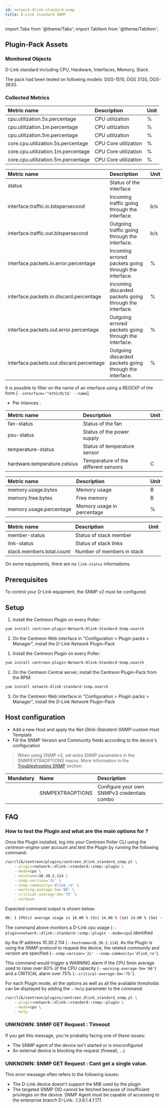 ```yaml
---
id: network-dlink-standard-snmp
title: D-Link standard SNMP
---
```

import Tabs from '@theme/Tabs';
import TabItem from '@theme/TabItem';


## Plugin-Pack Assets

### Monitored Objects

D-Link standard including CPU, Hardware, Interfaces, Memory, Stack.

The pack had been tested on following models: DGS-1510, DGS 3130, DGS-3630.

### Collected Metrics

<Tabs groupId="sync">
<TabItem value="Cpu" label="Cpu">

| Metric name                         | Description           | Unit |
| :---------------------------------- | :-------------------- | :--- |
| cpu.utilization.5s.percentage       | CPU utilization       | %    |
| cpu.utilization.1m.percentage       | CPU utilization       | %    |
| cpu.utilization.5m.percentage       | CPU utilization       | %    |
| core.cpu.utilization.5s.percentage  | CPU Core utilization  | %    |
| core.cpu.utilization.1m.percentage  | CPU Core utilization  | %    |
| core.cpu.utilization.5m.percentage  | CPU Core utilization  | %    |

</TabItem>
<TabItem value="Interfaces" label="Interfaces">

| Metric name                              | Description                                             | Unit |
|:---------------------------------------- |:------------------------------------------------------- | :--- |
| status                                   | Status of the interface                                 |      |
| interface.traffic.in.bitspersecond       | Incoming traffic going through the interface.           | b/s  |
| interface.traffic.out.bitspersecond      | Outgoing traffic going through the interface.           | b/s  |
| interface.packets.in.error.percentage    | Incoming errored packets going through the interface.   | %    |
| interface.packets.in.discard.percentage  | Incoming discarded packets going through the interface. | %    |
| interface.packets.out.error.percentage   | Outgoing errored packets going through the interface.   | %    |
| interface.packets.out.discard.percentage | Outgoing discarded packets going through the interface. | %    |

It is possible to filter on the name of an interface using a REGEXP of the form [```--interface='^eth1/0/1$' --name```].

</TabItem>
<TabItem value="Hardware" label="Hardware">

* Per intances :

| Metric name                   | Description                               | Unit |
|:----------------------------- |:----------------------------------------- | :--- |
| fan-status                    | Status of the fan                         |      |
| psu-status                    | Status of the power supply                |      |
| temperature-status            | Status of temperature sensor              |      |
| hardware.temperature.celsius  | Temperature of the different sensors      | C    |

</TabItem>
<TabItem value="Memory" label="Memory">

| Metric name             | Description                | Unit |
| :---------------------- | :------------------------- | :--- |
| memory.usage.bytes      | Memory usage               | B    |
| memory.free.bytes       | Free memory                | B    |
| memory.usage.percentage | Memory usage in percentage | %    |

</TabItem>
<TabItem value="Stack" label="Stack">

| Metric name               | Description                | Unit |
| :------------------------ | :------------------------- | :--- |
| member-status             | Status of stack member     |      |
| link-status               | Status of stack links      |      |
| stack.members.total.count | Number of members in stack |      |

On some equipments, there are no ```link-status``` informations. 

</TabItem>
</Tabs>

## Prerequisites

To control your D-Link equipment, the SNMP v2 must be configured.

## Setup

<Tabs groupId="sync">
<TabItem value="Online License" label="Online License">

1. Install the Centreon Plugin on every Poller:

```bash
yum install centreon-plugin-Network-Dlink-Standard-Snmp.noarch
```

2. On the Centreon Web interface in "Configuration > Plugin packs > Manager", install the *D-Link Network* Plugin-Pack

</TabItem>
<TabItem value="Offline License" label="Offline License">

1. Install the Centreon Plugin on every Poller:

```bash
yum install centreon-plugin-Network-Dlink-Standard-Snmp.noarch
```

2. On the Centreon Central server, install the Centreon Plugin-Pack from the RPM:

```bash
yum install network-dlink-standard-snmp.noarch
```

3. On the Centreon Web interface in "Configuration > Plugin packs > Manager", install the *D-Link Network* Plugin-Pack

</TabItem>
</Tabs>

## Host configuration 

* Add a new Host and apply the *Net-Dlink-Standard-SNMP-custom* Host Template
* Fill the SNMP Version and Community fields according to the device's configuration

> When using SNMP v3, set extra SNMP parameters in the SNMPEXTRAOPTIONS macro. 
> More information in the [Troubleshooting SNMP](../getting-started/how-to-guides/troubleshooting-plugins.md#SNMPv3-options-mapping) section.

| Mandatory | Name             | Description                                    |
| :-------- | :--------------- | :--------------------------------------------- |
|           | SNMPEXTRAOPTIONS | Configure your own SNMPv3 credentials combo    |

## FAQ

### How to test the Plugin and what are the main options for ?

Once the Plugin installed, log into your Centreon Poller CLI using the *centreon-engine* user account 
and test the Plugin by running the following command:

```bash
/usr/lib/centreon/plugins/centreon_dlink_standard_snmp.pl \
    --plugin=network::dlink::standard::snmp::plugin \
    --mode=cpu \
    --hostname=10.30.2.114 \
    --snmp-version='2c' \
    --snmp-community='dlink_ro' \
    --warning-average-5m='60' \
    --critical-average-5m='75' \
    --verbose
```

Expected command output is shown below: 

```bash
OK: 1 CPU(s) average usage is 16.00 % (5s) 14.00 % (1m) 14.00 % (5m) - CPU 'unit1~1' usage 16.00 % (5s) 14.00 % (1m) 14.00 % (5m) | 'cpu.utilization.5s.percentage'=16.00%;;;0;100 'cpu.utilization.1m.percentage'=14.00%;;;0;100 'cpu.utilization.5m.percentage'=14.00%;0:60;0:75;0;100 'unit1~1#core.cpu.utilization.5s.percentage'=16.00%;;;0;100 'unit1~1#core.cpu.utilization.1m.percentage'=14.00%;;;0;100 'unit1~1#core.cpu.utilization.5m.percentage'=14.00%;;;0;100

```

The command above monitors a D-Link cpu usage (```--plugin=network::dlink::standard::snmp::plugin --mode=cpu```) identified

by the IP address *10.30.2.114* (```--hostname=10.30.2.114```). As the Plugin is using the SNMP protocol to request the device, the related
*community* and *version* are specified (```--snmp-version='2c' --snmp-community='dlink_ro'```).

This command would trigger a WARNING alarm if the CPU 5min average used to raise over 60% of the CPU capacity 
(```--warning-average-5m='60'```) and a CRITICAL alarm over 75% (```--critical-average-5m='75'```).

For each Plugin mode, all the options as well as all the available thresholds can be displayed by adding the ```--help```
parameter to the command:

```bash
/usr/lib/centreon/plugins/centreon_dlink_standard_snmp.pl \
    --plugin=network::dlink::standard::snmp::plugin \
    --mode=cpu \
    --help
```

### UNKNOWN: SNMP GET Request : Timeout

If you get this message, you're probably facing one of these issues: 
* The SNMP agent of the device isn't started or is misconfigured 
* An external device is blocking the request (firewall, ...)

### UNKNOWN: SNMP GET Request : Cant get a single value.

This error message often refers to the following issues: 
  - The D-Link device doesn't support the MIB used by the plugin
  - The targeted SNMP OID cannot be fetched because of insufficient privileges on the device. 
    SNMP Agent must be capable of accessing to the enterprise branch D-Link: .1.3.6.1.4.1.171.

